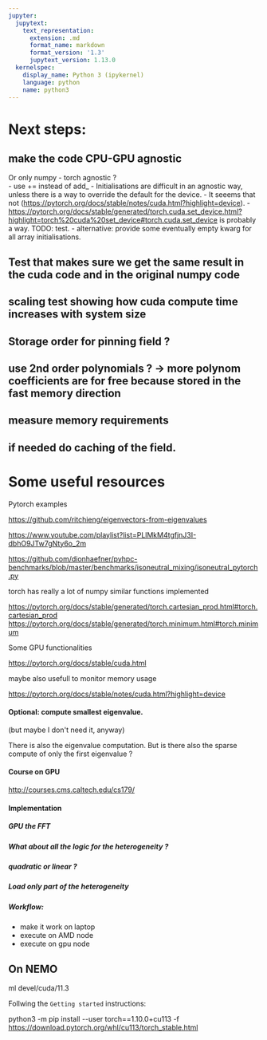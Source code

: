 ```yaml
---
jupyter:
  jupytext:
    text_representation:
      extension: .md
      format_name: markdown
      format_version: '1.3'
      jupytext_version: 1.13.0
  kernelspec:
    display_name: Python 3 (ipykernel)
    language: python
    name: python3
---
```


# Next steps:

## make the code CPU-GPU agnostic
Or only numpy - torch agnostic ?  
    - use += instead of add_
    - Initialisations are difficult in an agnostic way, unless there is a way to override the default for the device. 
    - It seeems that not (https://pytorch.org/docs/stable/notes/cuda.html?highlight=device). 
    - https://pytorch.org/docs/stable/generated/torch.cuda.set_device.html?highlight=torch%20cuda%20set_device#torch.cuda.set_device is probably a way. TODO: test.
    - alternative: provide some eventually empty kwarg for all array initialisations.
## Test that makes sure we get the same result in the cuda code and in the original numpy code
## scaling test showing how cuda compute time increases with system size
## Storage order for pinning field ? 
## use 2nd order polynomials ? -> more polynom coefficients are for free because stored in the fast memory direction
## measure memory requirements
## if needed do caching of the field.



# Some useful resources 

<!-- #region -->

Pytorch examples 

https://github.com/ritchieng/eigenvectors-from-eigenvalues

https://www.youtube.com/playlist?list=PLlMkM4tgfjnJ3I-dbhO9JTw7gNty6o_2m

https://github.com/dionhaefner/pyhpc-benchmarks/blob/master/benchmarks/isoneutral_mixing/isoneutral_pytorch.py

torch has really a lot of numpy similar functions implemented

https://pytorch.org/docs/stable/generated/torch.cartesian_prod.html#torch.cartesian_prod
https://pytorch.org/docs/stable/generated/torch.minimum.html#torch.minimum

Some GPU functionalities

https://pytorch.org/docs/stable/cuda.html

maybe also usefull to monitor memory usage

https://pytorch.org/docs/stable/notes/cuda.html?highlight=device



#### Optional: compute smallest eigenvalue. 
(but maybe I don't need it, anyway)

There is also the eigenvalue computation. But is there also the sparse compute of only the first eigenvalue ?

#### Course on GPU

http://courses.cms.caltech.edu/cs179/

#### Implementation 
##### GPU the FFT 

##### What about all the logic for the heterogeneity ? 

##### quadratic or linear ? 

##### Load only part of the heterogeneity

##### Workflow:

- make it work on laptop
- execute on AMD node
- execute on gpu node

## On NEMO 

ml devel/cuda/11.3 

Follwing the `Getting started` instructions:


python3 -m pip install --user torch==1.10.0+cu113 -f https://download.pytorch.org/whl/cu113/torch_stable.html
<!-- #endregion -->

```python

```
